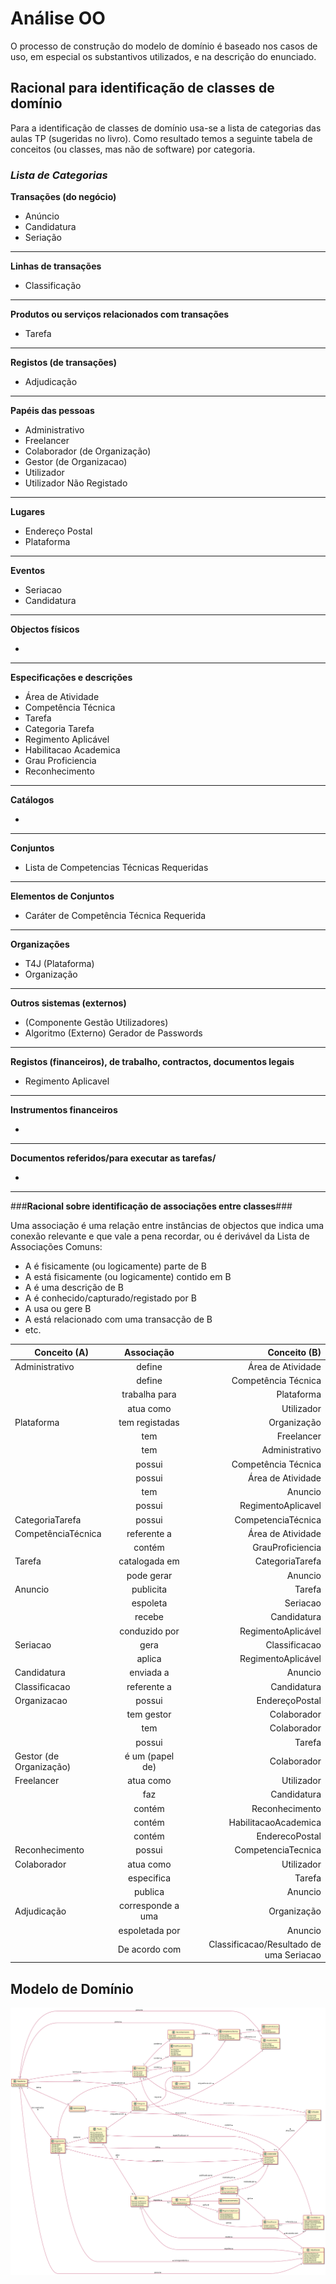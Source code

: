 




# Análise OO #
O processo de construção do modelo de domínio é baseado nos casos de uso, em especial os substantivos utilizados, e na descrição do enunciado.
## Racional para identificação de classes de domínio ##
Para a identificação de classes de domínio usa-se a lista de categorias das aulas TP (sugeridas no livro). Como resultado temos a seguinte tabela de conceitos (ou classes, mas não de software) por categoria.

### _Lista de Categorias_ ###

**Transações (do negócio)**

* Anúncio
* Candidatura
* Seriação

---

**Linhas de transações**

* Classificação

---

**Produtos ou serviços relacionados com transações**

* Tarefa

---


**Registos (de transações)**

*  Adjudicação

---  


**Papéis das pessoas**

* Administrativo
* Freelancer
* Colaborador (de Organização)
* Gestor (de Organizacao)
* Utilizador
* Utilizador Não Registado

---


**Lugares**

*  Endereço Postal
* Plataforma

---

**Eventos**

* Seriacao
* Candidatura

---


**Objectos físicos**

*

---


**Especificações e descrições**

*  Área de Atividade
*  Competência Técnica
*  Tarefa
*  Categoria Tarefa
*  Regimento Aplicável
*  Habilitacao Academica
*  Grau Proficiencia
*  Reconhecimento

---


**Catálogos**

*  

---


**Conjuntos**

*  Lista de Competencias Técnicas Requeridas

---


**Elementos de Conjuntos**

*  Caráter de Competência Técnica Requerida

---


**Organizações**

*  T4J (Plataforma)
*  Organização

---

**Outros sistemas (externos)**

*  (Componente Gestão Utilizadores)
* Algoritmo (Externo) Gerador de Passwords


---


**Registos (financeiros), de trabalho, contractos, documentos legais**

* Regimento Aplicavel

---


**Instrumentos financeiros**

*  

---


**Documentos referidos/para executar as tarefas/**

*
---



###**Racional sobre identificação de associações entre classes**###

Uma associação é uma relação entre instâncias de objectos que indica uma conexão relevante e que vale a pena recordar, ou é derivável da Lista de Associações Comuns:

+ A é fisicamente (ou logicamente) parte de B
+ A está fisicamente (ou logicamente) contido em B
+ A é uma descrição de B
+ A é conhecido/capturado/registado por B
+ A usa ou gere B
+ A está relacionado com uma transacção de B
+ etc.



| Conceito (A) 		|  Associação   		|  Conceito (B) |
|----------	   		|:-------------:		|------:       |
| Administrativo  	| define    		 	| Área de Atividade  |
|   					| define            | Competência Técnica  |
|   					| trabalha para     | Plataforma  |
|						| atua como			| Utilizador |
| Plataforma			| tem registadas    | Organização  |
|						| tem     			| Freelancer  |
|						| tem     			| Administrativo  |
| 						| possui     			| Competência Técnica  |
| 						| possui     			| Área de Atividade  |
|	|tem |Anuncio|
||possui |RegimentoAplicavel
|CategoriaTarefa | possui | CompetenciaTécnica|
| CompetênciaTécnica| referente a       | Área de Atividade  |
|								|contém|GrauProficiencia|
|Tarefa| catalogada em| CategoriaTarefa
||pode gerar|Anuncio
|Anuncio|publicita|Tarefa
||espoleta|Seriacao
||recebe|Candidatura
||conduzido por | RegimentoAplicável
Seriacao|gera|Classificacao
||aplica|RegimentoAplicável|
Candidatura|enviada a |Anuncio
|Classificacao|referente a |Candidatura
| Organizacao			| possui      	   | EndereçoPostal  |
|						| tem gestor     	| Colaborador |
|						| tem		     		| Colaborador |
|           |possui| Tarefa
| Gestor (de Organização)| é um (papel de)| Colaborador |
| Freelancer			| atua como			| Utilizador |
|								|faz|Candidatura
|								|contém|Reconhecimento
|								|contém|HabilitacaoAcademica
|								|contém|EnderecoPostal
| Reconhecimento			| possui		| CompetenciaTecnica |
| Colaborador			| atua como			| Utilizador |
||especifica|Tarefa
||publica| Anuncio
|Adjudicação| corresponde a uma| Organização
|| espoletada por | Anuncio
|| De acordo com | Classificacao/Resultado de uma Seriacao

## Modelo de Domínio

![MD.svg](MD.svg)
